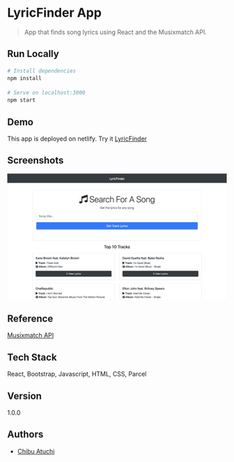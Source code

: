 # LyricFinder App

> App that finds song lyrics using React and the Musixmatch API.

## Run Locally

```bash
# Install dependencies
npm install

# Serve on localhost:3000
npm start
```

## Demo

This app is deployed on netlify. Try it [LyricFinder](https://adorable-medovik-467b6b.netlify.app/)

## Screenshots

![App Screenshot](https://github.com/catuchi/lyric_finder/blob/main/public/lyric_finder_screenshot.png?raw=true)

## Reference

[Musixmatch API](https://developer.musixmatch.com/)

## Tech Stack

React, Bootstrap, Javascript, HTML, CSS, Parcel

## Version

1.0.0

## Authors

- [Chibu Atuchi](https://www.github.com/catuchi)
